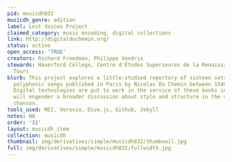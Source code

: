 ```yaml
---
pid: musicdh032
musicdh_genre: edition
label: Lost Voices Project
claimed_category: music encoding, digital collections
link: http://digitalduchemin.org/
status: active
open_access: 'TRUE'
creators: Richard Freedman, Philippe Vendrix
stewards: Haverford College, Centre d'Études Supérieures de la Renaissance (CESR),
  Tours
blurb: This project explores a little-studied repertory of sixteen sets of French
  polyphonic songs published in Paris by Nicolas Du Chemin between 1549 and 1568.
  Digital technologies are put to work in the service of these books in ways that
  will engender a broader discussion about style and structure in the sixteenth-century
  chanson.
tools_used: MEI, Verovio, Diva.js, Github, Jekyll
notes: NA
order: '31'
layout: musicdh_item
collection: musicdh
thumbnail: img/derivatives/simple/musicdh032/thumbnail.jpg
full: img/derivatives/simple/musicdh032/fullwidth.jpg
---
```

